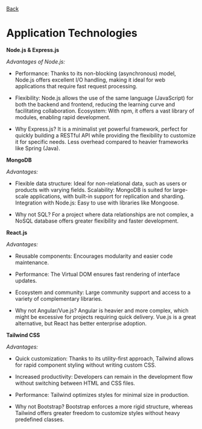 [Back](../README.md)

# Application Technologies

**Node.js & Express.js**

*Advantages of Node.js:*

* Performance: Thanks to its non-blocking (asynchronous) model, Node.js offers excellent I/O handling, making it ideal for web applications that require fast request processing.

* Flexibility: Node.js allows the use of the same language (JavaScript) for both the backend and frontend, reducing the learning curve and facilitating collaboration.
Ecosystem: With npm, it offers a vast library of modules, enabling rapid development.

* Why Express.js?
It is a minimalist yet powerful framework, perfect for quickly building a RESTful API while providing the flexibility to customize it for specific needs.
Less overhead compared to heavier frameworks like Spring (Java).

**MongoDB**

*Advantages:*

* Flexible data structure: Ideal for non-relational data, such as users or products with varying fields.
Scalability: MongoDB is suited for large-scale applications, with built-in support for replication and sharding.
Integration with Node.js: Easy to use with libraries like Mongoose.

* Why not SQL?
For a project where data relationships are not complex, a NoSQL database offers greater flexibility and faster development.

**React.js**

*Advantages:*

* Reusable components: Encourages modularity and easier code maintenance.

* Performance: The Virtual DOM ensures fast rendering of interface updates.

* Ecosystem and community: Large community support and access to a variety of complementary libraries.

* Why not Angular/Vue.js?
Angular is heavier and more complex, which might be excessive for projects requiring quick delivery.
Vue.js is a great alternative, but React has better enterprise adoption.

**Tailwind CSS**

*Advantages:*

* Quick customization: Thanks to its utility-first approach, Tailwind allows for rapid component styling without writing custom CSS.

* Increased productivity: Developers can remain in the development flow without switching between HTML and CSS files.

* Performance: Tailwind optimizes styles for minimal size in production.

* Why not Bootstrap?
Bootstrap enforces a more rigid structure, whereas Tailwind offers greater freedom to customize styles without heavy predefined classes.
